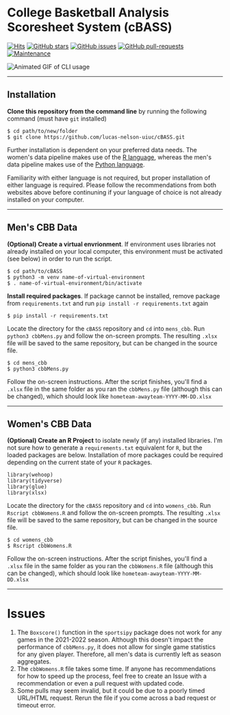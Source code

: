 # College Basketball Analysis Scoresheet System (cBASS)

[![Hits](https://hits.seeyoufarm.com/api/count/incr/badge.svg?url=https%3A%2F%2Fgithub.com%2Flucas-nelson-uiuc%2FcBASS&count_bg=%2379C83D&title_bg=%23555555&icon=&icon_color=%23E7E7E7&title=hits&edge_flat=false)](https://hits.seeyoufarm.com)
[![GitHub stars](https://badgen.net/github/stars/lucas-nelson-uiuc/cBASS)](https://GitHub.com/lucas-nelson-uiuc/cBASS)
[![GitHub issues](https://badgen.net/github/issues/lucas-nelson-uiuc/cBASS/)](https://GitHub.com/lucas-nelson-uiuc/cBASS/issues/)
[![GitHub pull-requests](https://img.shields.io/github/issues-pr/lucas-nelson-uiuc/cBASS.svg)](https://GitHub.com/lucas-nelson-uiuc/cBASS/pull/)
[![Maintenance](https://img.shields.io/badge/Maintained%3F-yes-green.svg)](https://GitHub.com/Naereen/StrapDown.js/graphs/commit-activity)

![Animated GIF of CLI usage](https://media.giphy.com/media/y7X27SNnBws4KhhXTB/giphy.gif)

---

## Installation

**Clone this repository from the command line** by running the following command (must have `git` installed)

```
$ cd path/to/new/folder
$ git clone https://github.com/lucas-nelson-uiuc/cBASS.git
```

Further installation is dependent on your preferred data needs. The women's data pipeline makes use of the [R language](https://www.r-project.org/), whereas the men's data pipeline makes use of the [Python language](https://www.python.org/).

Familiarity with either language is not required, but proper installation of either language is required. Please follow the recommendations from both websites above before continuning if your language of choice is not already installed on your computer.

---

## Men's CBB Data

**(Optional) Create a virtual envrionment**. If environment uses libraries not already installed on your local computer, this environment must be activated (see below) in order to run the script.

```
$ cd path/to/cBASS
$ python3 -m venv name-of-virtual-environment
$ . name-of-virtual-environment/bin/activate
```

**Install required packages**. If package cannot be installed, remove package from `requirements.txt` and run `pip install -r requirements.txt` again

```
$ pip install -r requirements.txt
```

Locate the directory for the `cBASS` repository and `cd` into `mens_cbb`. Run `python3 cbbMens.py` and follow the on-screen prompts. The resulting `.xlsx` file will be saved to the same repository, but can be changed in the source file.

```
$ cd mens_cbb
$ python3 cbbMens.py
```

Follow the on-screen instructions. After the script finishes, you'll find a `.xlsx` file in the same folder as you ran the `cbbMens.py` file (although this can be changed), which should look like `hometeam-awayteam-YYYY-MM-DD.xlsx`

---

## Women's CBB Data

**(Optional) Create an R Project** to isolate newly (if any) installed libraries. I'm not sure how to generate a `requirements.txt` equivalent for `R`, but the loaded packages are below. Installation of more packages could be required depending on the current state of your `R` packages.

```
library(wehoop)
library(tidyverse)
library(glue)
library(xlsx)
```

Locate the directory for the `cBASS` repository and `cd` into `womens_cbb`. Run `Rscript cbbWomens.R` and follow the on-screen prompts. The resulting `.xlsx` file will be saved to the same repository, but can be changed in the source file.

```
$ cd womens_cbb
$ Rscript cbbWomens.R
```

Follow the on-screen instructions. After the script finishes, you'll find a `.xlsx` file in the same folder as you ran the `cbbWomens.R` file (although this can be changed), which should look like `hometeam-awayteam-YYYY-MM-DD.xlsx`

---

# Issues

1. The `Boxscore()` function in the `sportsipy` package does not work for any games in the 2021-2022 season. Although this doesn't impact the performance of `cbbMens.py`, it does not allow for single game statistics for any given player. Therefore, all men's data is currently left as season aggregates.
2. The `cbbWomens.R` file takes some time. If anyone has recommendations for how to speed up the process, feel free to create an Issue with a recommendation or even a pull request with updated code.
3. Some pulls may seem invalid, but it could be due to a poorly timed URL/HTML request. Rerun the file if you come across a bad request or timeout error.
